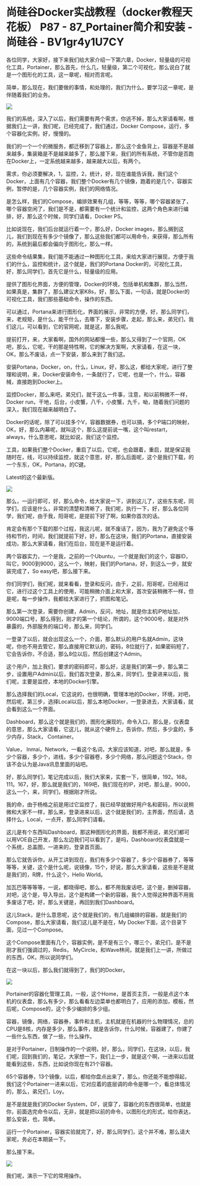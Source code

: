 # 尚硅谷Docker实战教程（docker教程天花板） P87 - 87_Portainer简介和安装 - 尚硅谷 - BV1gr4y1U7CY

各位同学，大家好，接下来我们给大家介绍一下第六章，Docker，轻量级的可视化工具，Portainer，那么首先，什么几，轻量级，第二个可视化，那么说白了就是一个图形化的工具，这一章呢，相对而言呢。

简单，那么现在，我们要做的事情，和处理的，我们为什么，要学习这一章呢，是伴随着我们的业务。

![](img/62ac6d19b924fe608a2e0c4b885bd304_1.png)

我们的系统，深入了以后，我们需要有两个需求，你逃不掉，那么大家请看啊，根据我们上一讲，我们呢，已经完成了，我们通过，Docker Compose，运行，多个容器化实例，好，慢慢的。

我们的一个一个的微服务，都迁移到了容器上，那么这个金鱼背上，容器是不是越来越多，集装箱是不是越来越多了，那么接下来，我们的所有系统，不管你是否跑在Docker上，一定系统越来越多，越来越大以后，有两个。

需求，你必须要解决，1，监控，2，统计，好，现在谁能告诉我，我们这个Docker，上面有几个容器，我们整个Docker有几个镜像，跑着的是几个，容器实例，暂停的是，几个容器实例，我们的网络情况。

是怎么样，我们的Compose，编排效果有几组，等等，等等，哪个容器紧张了，哪个容器空闲了，我们是不是，都需要有一个统计和监控，这两个角色来进行编排，好，那么这个时候，同学们请看，Docker PS。

比如说现在，我们后台就运行着一个，那么好，Docker images，那么搁到这儿，我们到现在有多少个镜像了，那么这些我们都可以用命令，来获得，那么所有的，系统到最后都会偏向于图形化，那么一样。

这些命令结果集，我们能不能通过一种图形化工具，来给大家进行展现，方便于我们的什么，监控和统计，这个就是，我们的Portana Docker的，可视化工具，好，那么同学们，首先它是什么，轻量级的应用。

提供了图形化界面，方便的管理，Docker的环境，包括单机和集群，那么当然，如果真是，集群了，那么建议大家K8s，好，那么下面，一句话，就是Docker的可视化工具，我们那些基础命令，操作的东西。

可以通过，Portana来进行图形化，界面的展示，非常的方便，好，那么同学们，来，老规矩，是什么，能干什么，去哪下，安装步骤，走起，那么来，弟兄们，我们这儿，可以看到，它的官网呢，就是这，那么我呢。

提前打开，来，大家看啊，国外的网站都慢一些，那么又得到了一个官网，OK吧，那么，它呢，干的那是特性啊，它的解决方案啊，大家请看，在这一块，OK，那么不废话，点一下安装，那么来到了我们这。

安装Portana，Docker，on，什么，Linux，好，那么这，都给大家呢，进行了整理和说明，来，Docker安装命令，一条就行了，它呢，也是一个，什么，容器械，直接跑到Docker上。

监控Docker，那么来吧，弟兄们，就干这么一件事，注意，和以前稍微不一样，Docker run，干地，后台，小皮蟹，八千，小皮蟹，九千，呦，随着我们问题的深入，我们现在越来越明白了。

Docker的话呢，除了可以挂多个V，容器数据券，也可以搞，多个P端口的映射，OK，好，那么内幕呢，就叫这个，那么这提前说一嘴，这个叫restart， always，什么意思呢，就比如说，我们这个监控。

工具，如果我们整个Docker，重启了以后，它呢，也会跟着，重启，就是保证我随时在，线，可以持续监控，就这个意思，好，那么后面呢，这个是我们下载，的一个东东，OK，Portana，的C键。

Latest的这个最新版。

![](img/62ac6d19b924fe608a2e0c4b885bd304_3.png)

那么，一运行即可，好，那么命令，给大家说一下，讲到这儿了，这些东东呢，同学们，应该是什么，非常的清楚和清晰了，我们呢，执行一下，好，那么各位同学，我们呢，由于我，阳哥呢，是提前下好了啊，如果你首次的话。

肯定会有那个下载的那个过程，我这儿呢，就不废话了，因为，我为了避免这个等待和节约，时间，我们就提前下好，好，那么在这块，我们的Portana，直接安装成功，那么大家请看，我们在后台，现在是不是运行着。

两个容器实力，一个是我，之前的一个Ubuntu，一个就是我们的这个，容器ID，叫它，9000到9000，这么一个，映射，我们的Portana，好，到这么一步，就安装完成了，So easy吧，那么接下来。

你们同学们，我们呢，就来看看，登录和反问，由于，之前，阳哥呢，已经用过它，进行过这个工具上的使用，可能稍微介面上和大家，首次安装稍微不一样，但是呢，每一步操作，我都给大家进行了，抓图和笔记。

那么第一次登录，需要你创建，Admin，反问，地址，就是你主机IP地址加，9000端口号，那么得到，刚才的第一个结论，所谓的，这个9000号，就是对外暴露的，外部服务的端口号，那么来，同学们。

一登录了以后，就会出现这么一个，介面，那么默认的用户名就Admin，这块呢，你也不用去管它，那么直接用它默认的，密码，8位就行了，如果密码短了，它会告诉你，不合适，那么8位以后，然后创建这个Admin。

这个用户，加上我们，要求的密码即可，那么好，这是我们的第一步，那么第二步，设置用户Admin以后，我们首次登录，那么来，同学们，登录进来以后，我们呢，主要是监控，本地的Docker引擎。

那么选择我们的Local，它这说的，也很明确，管理本地的Docker，环境，对吧，然后呢，第三步，选择Local以后，那么本地Docker，一登录进去，大家请看，就会看到这么一个界面。

Dashboard，那么这个就是我们的，图形化展现的，命令入口，那么是，仪表盘的意思，那么大家请看，它这儿，就从这个硬件上，告诉你，然后，多少盒的，多少内存，Stack， Container。

Value， Inmai，Network，一看这个名词，大家应该知道，对吧，那么就是，多少个容器，多少个，进线，多少个容器卷，多少个网络，那么问题这个Stack，你该不会认为是Java讯息里面的站吧。

好，那么同学们，笔记完成以后，我们大家来，实套一下，很简单，192。168。111。167，好，那么就是我们的，169吧，我们现在的IP，对吧，那么是，9000，这么一个，来，同学们，根据刚才所说。

我的命，由于杨格之前是用过它监控了，我已经早就做好用户名和密码，所以说稍微和大家不一样，那么来，登录进来以后，这个就是我们的，主界面，然后请，选择什么，Local，一点开，那么同学们请看。

这儿是有个东西叫Dashboard，那这种图形化的界面，我都不用说，弟兄们都可以用VOE自己开发，那么左边我们可以看到了，是吗，Dashboard仪表盘就是一个系统，总盖图，一进来的，登录首页面。

那么它就告诉你，从开工讲到现在，我们有多少个容器了，多少个容器券了，等等等等，关键，这个是什么呢，说镜像，15个，好说，那么大家请看，这些是不是就是我们的，R牌，什么这个，Hello World。

加瓦巴等等等等，一说，都晓得吧，那么，都不用我废话吧，这个是，删掉容器，对吧，这个是，导入导出，这个是构建一个新的容器，我个人觉得这种界面不用我多废话了吧，好，那么关键是，再回到我们Dashboard。

这儿Stack，是什么意思呢，这个就是我们的，有几组编排的容器，就是我们的Compose，那么大家请看，我们这儿是不是在，My Docker下面，这个目录下面，见过一个Compose。

这个Compose里面有几个，容器实例，是不是有三个，哪三个，弟兄们，是不是刚才我们强调过的，Redis， MyCircle，和Wave林间，就是我们上一讲，所做过的东西，OK，所以说同学们。

在这一块以后，那么我们就得到了，我们的Docker。

![](img/62ac6d19b924fe608a2e0c4b885bd304_5.png)

Portainer的容器化管理工具，一般，这个Home，是首页主页，一般是点这个本机的仪表盘，那么有多少，那么看看左边菜单也都明白了，应用的添加，模板，然后呢，Compose的，这个多少编排的多少组。

容器，镜像，网络，容器券，事件和主机，主机就是在机器的什么物理情况，总的CPU是8核，内存是多少，那么事件，就是告诉你，什么时候，容器建了，你建了一些什么东西，做了一些，什么操作。

是对于Portainer，日制操作的一个说明，好，那么，同学们，在这块，以后，我们呢，回到我们的，笔记，大家想一下，我们上一步，就是这个啊，一进来以后就能看到这些，东西，比如说你现在有21个容器。

65个容器券，13个镜像，以后，都给你盘点出来了，那么，你还能不能想得起，我们这个Portainer一进来以后，它对应着的底层调的命令是哪一个，看总体情况的，那么，弟兄们，Loy。

是不是就是我们的Docker System，DF，说穿了，容器化的东西很简单，也就是你，前面选完命令以后，无非，就是把以前的命令，以图形化的形式，给你表达，那么安装，也，简单。

运行一个Portainer，容器实验就完了，好，那么同学们，这个并不难，那么请大家呢，务必在本期装一下。

那么接下来。

![](img/62ac6d19b924fe608a2e0c4b885bd304_7.png)

我们呢，演示一下它的常用操作。